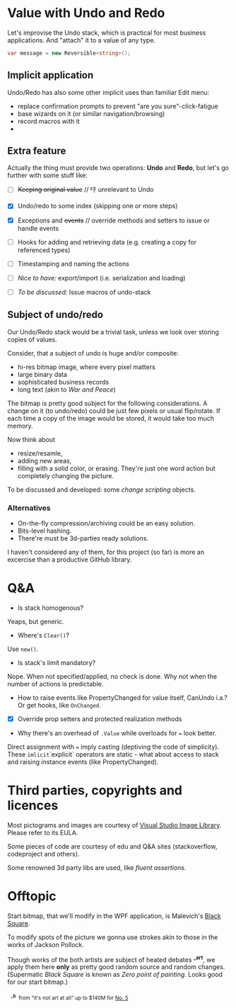 # Value with Undo and Redo
Let's improvise the Undo stack, which is practical for most business applications. And "attach" it to a value of any type.
```csharp
var message = new Reversible<string>();
```

## Implicit application
Undo/Redo has also some other implicit uses than familiar Edit menu:
+ replace confirmation prompts to prevent "are you sure"-click-fatigue
+ base wizards on it (or similar navigation/browsing)
+ record macros with it
+ 
## Extra feature
Actually the thing must provide two operations: **Undo** and **Redo**, but let's go further with some stuff like: 

- [ ] ~~Keeping original value~~ // :-1: unrelevant to Undo
- [x] Undo/redo to some index (skipping one or more steps)
- [x] Exceptions and ~~events~~ // override methods and setters to issue or handle events
- [ ] Hooks for adding and retrieving data (e.g. creating a copy for referenced types)
- [ ] Timestamping and naming the actions
- [ ] *Nice to have:* export/import (i.e. serialization and loading)
- [ ] *To be discussed:* Issue macros of undo-stack


## Subject of undo/redo
Our Undo/Redo stack would be a trivial task, unless we look over storing copies of values.

Consider, that a subject of undo is huge and/or composite:
+ hi-res bitmap image, where every pixel matters
+ large binary data 
+ sophisticated business records
+ long text (akin to *War and Peace*)

The bitmap is pretty good subject for the following considerations. 
A change on it (to undo/redo) could be just few pixels or usual flip/rotate. If each time a copy of the image would be stored, it would take too much memory.

Now think about 
+ resize/resamle,
+ adding new areas, 
+ filling with a solid color, or erasing.
They're just one word action but completely changing the picture. 

To be discussed and developed: some *change scripting* objects.

### Alternatives
+ On-the-fly compression/archiving could be an easy solution.
+ Bits-level hashing.
+ There're must be 3d-parties ready solutions.

I haven't considered any of them, for this project (so far) is more an excercise than a productive GitHub library.

# Q&A
+ Is stack homogenous?

Yeaps, but generic.
+ Where's `Clear()`? 

Use `new()`.
+ Is stack's limit mandatory?

Nope. When not specified/applied, no check is done. Why not when the number of actions is predictable.
+ How to raise events like PropertyChanged for value itself, CanUndo i.a.? Or get hooks, like <code>OnChanged</code>.
- [x] Override prop setters and protected realization methods

+ Why there's an overhead of `.Value` while overloads for `=` look better.

Direct assignment with `=` imply casting (deptiving the code of simplicity). These `imlicit`\`explicit` operators are static - what about access to stack and raising instance events (like PropertyChanged).

# Third parties, copyrights and licences
Most pictograms and images are courtesy of [Visual Studio Image Library](https://www.microsoft.com/en-us/download/details.aspx?id=35825). Please refer to its EULA.

Some pieces of code are courtesy of edu and Q&A sites (stackoverflow, codeproject and others).

Some renowned 3d party libs are used, like *fluent assertions*.

# Offtopic
Start bitmap, that we'll modify in the WPF application, is Malevich's [Black Square](https://en.wikipedia.org/wiki/Black_Square_(painting)). 

To modify spots of the picture we gonna use strokes akin to those in the works of Jackson Pollock.

Though works of the both artists are subject of heated debates&nbsp;<sup>**_art**</sup>, we apply them here **only** as pretty good random source and random changes.\
(Supermatic *Black Square* is known as *Zero point of painting*. Looks good for our start bitmap.)

&nbsp;&nbsp;<sub><sup>**_b**</sup>&nbsp;&nbsp;from "it's not art at all" up to $140M for [No. 5](https://en.wikipedia.org/wiki/No._5,_1948)</sub>
